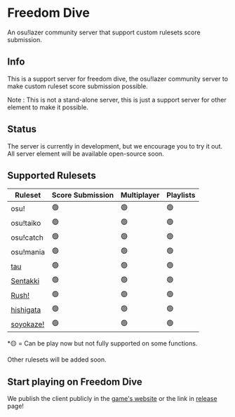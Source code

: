 # Freedom Dive
An osu!lazer community server that support custom rulesets score submission.

## Info

This is a support server for freedom dive, the osu!lazer community server to make custom ruleset score submission possible.

Note : This is not a stand-alone server, this is just a support server for other element to make it possible.

## Status

The server is currently in development, but we encourage you to try it out. All server element will be available open-source soon.

## Supported Rulesets

| Ruleset                                              | Score Submission | Multiplayer | Playlists |
|------------------------------------------------------|------------------|-------------|-----------|
| osu!                                                 | 🟢               | 🟢          | 🟢        |
| osu!taiko                                            | 🟢               | 🟢          | 🟢        |
| osu!catch                                            | 🟢               | 🟢          | 🟢        |
| osu!mania                                            | 🟢               | 🟢          | 🟢        |
| [tau](https://github.com/taulazer/tau/)              | 🟢               | 🟢          | 🟢        |
| [Sentakki](https://github.com/LumpBloom7/sentakki)   | 🟢               | 🟢          | 🟢        |
| [Rush!](https://github.com/Beamographic/rush)        | 🟢               | 🟢          | 🟢        |
| [hishigata](https://github.com/LumpBloom7/hishigata) | 🟢               | 🟢          | 🟢        |
| [soyokaze!](https://github.com/goodtrailer/soyokaze) | 🟢               | 🟢          | 🟢        |

*🟡 = Can be play now but not fully supported on some functions.

Other rulesets will be added soon.

## Start playing on Freedom Dive

We publish the client publicly in the [game's website](https://game.rulesets.info) or the link in [release](https://github.com/HelloYeew/freedom-dive/releases/) page!

[//]: # (TODO: how to contact and contribution, contact server maintainer etc. logo)
